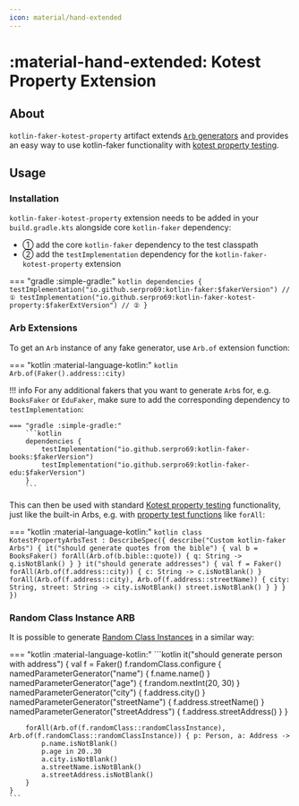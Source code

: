 ```yaml
---
icon: material/hand-extended
---
```


# :material-hand-extended: Kotest Property Extension

## About

`kotlin-faker-kotest-property` artifact extends [`Arb` generators](https://kotest.io/docs/proptest/property-test-generators.html) and provides an easy way to use kotlin-faker functionality with [kotest property testing](https://kotest.io/docs/proptest/property-based-testing.html).

## Usage

### Installation

`kotlin-faker-kotest-property` extension needs to be added in your `build.gradle.kts` alongside core `kotlin-faker` dependency:

- ① add the core `kotlin-faker` dependency to the test classpath
- ② add the `testImplementation` dependency for the `kotlin-faker-kotest-property` extension

=== "gradle :simple-gradle:"
    ```kotlin
    dependencies {
        testImplementation("io.github.serpro69:kotlin-faker:$fakerVersion") // ①
        testImplementation("io.github.serpro69:kotlin-faker-kotest-property:$fakerExtVersion") // ②
    }
    ```

### Arb Extensions

To get an `Arb` instance of any fake generator, use `Arb.of` extension function:

=== "kotlin :material-language-kotlin:"
    ```kotlin
    Arb.of(Faker().address::city)
    ```

!!! info
    For any additional fakers that you want to generate `Arb`s for, e.g. `BooksFaker` or `EduFaker`, make sure to add the corresponding dependency to `testImplementation`:

    === "gradle :simple-gradle:"
        ```kotlin
        dependencies {
            testImplementation("io.github.serpro69:kotlin-faker-books:$fakerVersion")
            testImplementation("io.github.serpro69:kotlin-faker-edu:$fakerVersion")
        }
        ```

This can then be used with standard [Kotest property testing](https://kotest.io/docs/proptest/property-based-testing.html) functionality, just like the built-in Arbs, e.g. with [property test functions](https://kotest.io/docs/proptest/property-test-functions.html) like `forAll`:

=== "kotlin :material-language-kotlin:"
    ```kotlin
    class KotestPropertyArbsTest : DescribeSpec({
        describe("Custom kotlin-faker Arbs") {
            it("should generate quotes from the bible") {
                val b = BooksFaker()
                forAll(Arb.of(b.bible::quote)) { q: String ->
                    q.isNotBlank()
                }
            }
            it("should generate addresses") {
                val f = Faker()
                forAll(Arb.of(f.address::city)) { c: String ->
                    c.isNotBlank()
                }
                forAll(Arb.of(f.address::city), Arb.of(f.address::streetName)) { city: String, street: String ->
                    city.isNotBlank()
                    street.isNotBlank()
                }
            }
        }
    })
    ```

### Random Class Instance ARB

It is possible to generate [Random Class Instances](../../wiki/random-class-instance.md) in a similar way:

=== "kotlin :material-language-kotlin:"
    ```kotlin
    it("should generate person with address") {
        val f = Faker()
        f.randomClass.configure {
            namedParameterGenerator("name") { f.name.name() }
            namedParameterGenerator("age") { f.random.nextInt(20, 30) }
            namedParameterGenerator("city") { f.address.city() }
            namedParameterGenerator("streetName") { f.address.streetName() }
            namedParameterGenerator("streetAddress") { f.address.streetAddress() }
        }

        forAll(Arb.of(f.randomClass::randomClassInstance), Arb.of(f.randomClass::randomClassInstance)) { p: Person, a: Address ->
            p.name.isNotBlank()
            p.age in 20..30
            a.city.isNotBlank()
            a.streetName.isNotBlank()
            a.streetAddress.isNotBlank()
        }
    }
    ```
